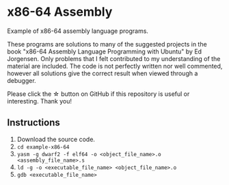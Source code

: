 # x86-64 Assembly

Example of x86-64 assembly language programs.

These programs are solutions to many of the suggested projects in the book "x86-64 Assembly Language Programming with Ubuntu" by Ed Jorgensen. Only problems that I felt contributed to my understanding of the material are included. The code is not perfectly written nor well commented, however all solutions give the correct result when viewed through a debugger.

Please click the ☆ button on GitHub if this repository is useful or interesting. Thank you!

## Instructions

1. Download the source code.
2. `cd example-x86-64`
3. `yasm -g dwarf2 -f elf64 -o <object_file_name>.o <assembly_file_name>.s`
4. `ld -g -o <executable_file_name> <object_file_name>.o`
5. `gdb <executable_file_name>`
